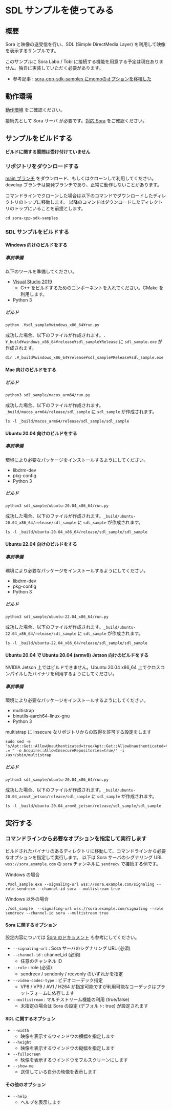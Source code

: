# SDL サンプルを使ってみる

## 概要

Sora と映像の送受信を行い、SDL (Simple DirectMedia Layer) を利用して映像を表示するサンプルです。

このサンプルに Sora Labo / Tobi に接続する機能を用意する予定は現在ありません。独自に実装していただく必要があります。

  - 参考記事 : [sora-cpp-sdk-samples にmomoのオプションを移植した](https://zenn.dev/tetsu_koba/articles/06e11dd4870796)

## 動作環境

[動作環境](../README.md#動作環境) をご確認ください。

接続先として Sora サーバ が必要です。[対応 Sora](../README.md#対応-sora) をご確認ください。

## サンプルをビルドする

**ビルドに関する質問は受け付けていません**

### リポジトリをダウンロードする

[main ブランチ](https://github.com/shiguredo/sora-cpp-sdk-samples/tree/main) をダウンロード、もしくはクローンして利用してください。
develop ブランチは開発ブランチであり、正常に動作しないことがあります。

コマンドラインでクローンした場合は以下のコマンドでダウンロードしたディレクトリのトップに移動します。
以降のコマンドはダウンロードしたディレクトリのトップにいることを前提とします。

```
cd sora-cpp-sdk-samples
```

### SDL サンプルをビルドする

#### Windows 向けのビルドをする

##### 事前準備

以下のツールを準備してください。

- [Visual Studio 2019](https://visualstudio.microsoft.com/ja/downloads/)
  - C++ をビルドするためのコンポーネントを入れてください。CMake を利用します。
- Python 3 

##### ビルド

```
python .¥sdl_sample¥windows_x86_64¥run.py
```

成功した場合、以下のファイルが作成されます。`.¥_build¥windows_x86_64¥release¥sdl_sample¥Release` に `sdl_sample.exe` が作成されます。

```
dir .¥_build¥windows_x86_64¥release¥sdl_sample¥Release¥sdl_sample.exe
```

#### Mac 向けのビルドをする

##### ビルド

```
python3 sdl_sample/macos_arm64/run.py
```

成功した場合、以下のファイルが作成されます。`_build/macos_arm64/release/sdl_sample` に `sdl_sample` が作成されます。

```
ls -l _build/macos_arm64/release/sdl_sample/sdl_sample
```


#### Ubuntu 20.04 向けのビルドをする

##### 事前準備

環境により必要なパッケージをインストールするようにしてください。

- libdrm-dev
- pkg-config
- Python 3 

##### ビルド

```
python3 sdl_sample/ubuntu-20.04_x86_64/run.py
```

成功した場合、以下のファイルが作成されます。`_build/ubuntu-20.04_x86_64/release/sdl_sample` に `sdl_sample` が作成されます。

```
ls -l _build/ubuntu-20.04_x86_64/release/sdl_sample/sdl_sample
```

#### Ubuntu 22.04 向けのビルドをする

##### 事前準備

環境により必要なパッケージをインストールするようにしてください。

- libdrm-dev
- pkg-config
- Python 3 

##### ビルド

```
python3 sdl_sample/ubuntu-22.04_x86_64/run.py
```

成功した場合、以下のファイルが作成されます。`_build/ubuntu-22.04_x86_64/release/sdl_sample` に `sdl_sample` が作成されます。

```
ls -l _build/ubuntu-22.04_x86_64/release/sdl_sample/sdl_sample
```

#### Ubuntu 20.04 で Ubuntu 20.04 (armv8) Jetson 向けのビルドをする

NVIDIA Jetson 上ではビルドできません。Ubuntu 20.04 x86_64 上でクロスコンパイルしたバイナリを利用するようにしてください。

##### 事前準備

環境により必要なパッケージをインストールするようにしてください。

- multistrap
- binutils-aarch64-linux-gnu
- Python 3 

multistrap に insecure なリポジトリからの取得を許可する設定をします

```
sudo sed -e 's/Apt::Get::AllowUnauthenticated=true/Apt::Get::AllowUnauthenticated=true";\n$config_str .= " -o Acquire::AllowInsecureRepositories=true/' -i /usr/sbin/multistrap
```


##### ビルド

```
python3 sdl_sample/ubuntu-20.04_x86_64/run.py
```

成功した場合、以下のファイルが作成されます。`_build/ubuntu-20.04_armv8_jetson/release/sdl_sample` に `sdl_sample` が作成されます。

```
ls -l _build/ubuntu-20.04_armv8_jetson/release/sdl_sample/sdl_sample
```


## 実行する

### コマンドラインから必要なオプションを指定して実行します

ビルドされたバイナリのあるディレクトリに移動して、コマンドラインから必要なオプションを指定して実行します。
以下は Sora サーバのシグナリング URL `wss://sora.example.com` の `sora` チャンネルに `sendrecv` で接続する例です。

Windows の場合
```
.¥sdl_sample.exe --signaling-url wss://sora.example.com/signaling --role sendrecv --channel-id sora --multistream true
```

Windows 以外の場合
```
./sdl_sample  --signaling-url wss://sora.example.com/signaling --role sendrecv --channel-id sora --multistream true
```

#### Sora に関するオプション

設定内容については [Sora のドキュメント](https://sora-doc.shiguredo.jp/SIGNALING) も参考にしてください。

- `--signaling-url` : Sora サーバのシグナリング URL (必須)
- `--channel-id` : channel_id (必須)
    - 任意のチャンネル ID
- `--role` : role (必須)
    -  sendrecv / sendonly / recvonly のいずれかを指定
- `--video-codec-type` : ビデオコーデック指定
    - VP8 / VP9 / AV1 / H264 が指定可能ですが利用可能なコーデックはプラットフォームに依存します
- `--multistream` : マルチストリーム機能の利用 (true/false)
    - 未指定の場合は Sora の設定 (デフォルト: true) が設定されます

#### SDL に関するオプション

- `--width`
    - 映像を表示するウインドウの横幅を指定します
- `--height`
    - 映像を表示するウインドウの縦幅を指定します
- `--fullscreen`
    - 映像を表示するウインドウをフルスクリーンにします
- `--show-me`
    - 送信している自分の映像を表示します

#### その他のオプション

- `--help`
    - ヘルプを表示します
